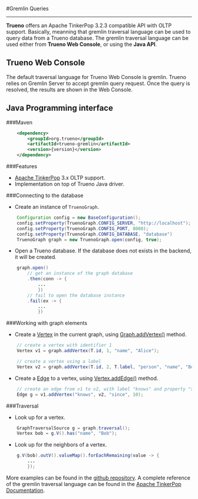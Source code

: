 #Gremlin Queries

---

**Trueno** offers an Apache TinkerPop 3.2.3 compatible API with OLTP support. Basically, meanning that gremlin traversal language can be used to query data from a Trueno database. The gremlin traversal language can be used either from **Trueno Web Console**, or using the **Java API**.

## Trueno Web Console
The default traversal language for Trueno Web Console is gremlin. Trueno relies on Gremlin Server to accept gremlin query request. Once the query is resolved, the results are shown in the Web Console. 

## Java Programming interface

###Maven
```xml
    <dependency>
        <groupId>org.trueno</groupId>
        <artifactId>trueno-gremlin</artifactId>
        <version>{version}</version>
    </dependency>
```

###Features
* [Apache TinkerPop](http://tinkerpop.apache.org/) 3.x OLTP support.
* Implementation on top of Trueno Java driver.

###Connecting to the database
* Create an instance of `TruenoGraph`.

```java
    Configuration config = new BaseConfiguration();
    config.setProperty(TruenoGraph.CONFIG_SERVER, "http://localhost");
    config.setProperty(TruenoGraph.CONFIG_PORT, 8000);
    config.setProperty(TruenoGraph.CONFIG_DATABASE, "database")
    TruenoGraph graph = new TruenoGraph.open(config, true);
```

* Open a Trueno database. If the database does not exists in the backend, it will be created.

```java
    graph.open()
        // get an instance of the graph database
        .then(conn -> {
            ...
            })
        // fail to open the database instance
        .fail(ex -> {
            ...
            })
```

###Working with graph elements
* Create a [Vertex](http://tinkerpop.apache.org/javadocs/current/core/org/apache/tinkerpop/gremlin/structure/Vertex.html) in the current graph, using [Graph.addVertex()](http://tinkerpop.apache.org/javadocs/current/core/org/apache/tinkerpop/gremlin/structure/Graph.html#addVertex-java.lang.Object...-) method.

```java
    // create a vertex with identifier 1
    Vertex v1 = graph.addVertex(T.id, 1, "name", "Alice");

    // create a vertex using a label
    Vertex v2 = graph.addVertex(T.id, 2, T.label, "person", "name", "Bob");
```

* Create a [Edge](http://tinkerpop.apache.org/javadocs/current/core/org/apache/tinkerpop/gremlin/structure/Edge.html) to a vertex, using [Vertex.addEdge()](http://tinkerpop.apache.org/javadocs/current/core/org/apache/tinkerpop/gremlin/structure/Vertex.html#addEdge-java.lang.String-org.apache.tinkerpop.gremlin.structure.Vertex-java.lang.Object...-) method.

```java
    // create an edge from v1 to v2, with label "knows" and property "since"
    Edge g = v1.addVertex("knows", v2, "since", 10);
```

###Traversal
* Look up for a vertex.

```java
    GraphTraversalSource g = graph.traversal();
    Vertex bob = g.V().has("name", "Bob");
```

* Look up for the neighbors of a vertex.

```java
    g.V(bob).outV().valueMap().forEachRemaining(value -> {
        ...
        });
```

More examples can be found in the [github repository](https://github.com/TruenoDB/trueno-gremlin/tree/dev/src/main/java/org/trueno/gremlin/examples). A complete reference of the gremlin traversal language can be found in the [Apache TinkerPop Documentation](http://tinkerpop.apache.org/docs/current/reference/#traversal).
